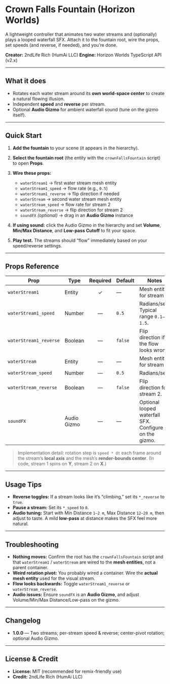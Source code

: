 # Crown Falls Fountain (Horizon Worlds)

A lightweight controller that animates two water streams and (optionally) plays a looped waterfall SFX.
Attach it to the fountain root, wire the props, set speeds (and reverse, if needed), and you’re done.

**Creator:** 2ndLife Rich (HumAi LLC)
**Engine:** Horizon Worlds TypeScript API (v2.x)

---

## What it does

* Rotates each water stream around its **own world-space center** to create a natural flowing illusion.
* Independent **speed** and **reverse** per stream.
* Optional **Audio Gizmo** for ambient waterfall sound (tune on the gizmo itself).

---

## Quick Start

1. **Add the fountain** to your scene (it appears in the hierarchy).
2. **Select the fountain root** (the entity with the `crownFallsFountain` script) to open **Props**.
3. **Wire these props:**

   * `waterStream1` → first water stream mesh entity
   * `waterStream1_speed` → flow rate (e.g., `0.5`)
   * `waterStream1_reverse` → flip direction if needed
   * `waterStream` → second water stream mesh entity
   * `waterStream_speed` → flow rate for stream 2
   * `waterStream_reverse` → flip direction for stream 2
   * `soundFX` *(optional)* → drag in an **Audio Gizmo** instance
4. **If using sound:** click the Audio Gizmo in the hierarchy and set **Volume**, **Min/Max Distance**, and **Low-pass Cutoff** to fit your space.
5. **Play test.** The streams should “flow” immediately based on your speed/reverse settings.

---

## Props Reference

| Prop                   | Type        | Required | Default | Notes                                                  |
| ---------------------- | ----------- | :------: | ------- | ------------------------------------------------------ |
| `waterStream1`         | Entity      |     ✓    | —       | Mesh entity for stream 1.                              |
| `waterStream1_speed`   | Number      |     —    | `0.5`   | Radians/sec. Typical range `0.1–1.5`.                  |
| `waterStream1_reverse` | Boolean     |     —    | `false` | Flip direction if the flow looks wrong.                |
| `waterStream`          | Entity      |     —    | —       | Mesh entity for stream 2.                              |
| `waterStream_speed`    | Number      |     —    | `0.5`   | Radians/sec.                                           |
| `waterStream_reverse`  | Boolean     |     —    | `false` | Flip direction for stream 2.                           |
| `soundFX`              | Audio Gizmo |     —    | —       | Optional looped waterfall SFX. Configure on the gizmo. |

> Implementation detail: rotation step is `speed * dt` each frame around the stream’s **local axis** and the mesh’s **render-bounds center**.
> (In code, stream 1 spins on **Y**, stream 2 on **X**.)

---

## Usage Tips

* **Reverse toggles:** If a stream looks like it’s “climbing,” set its `*_reverse` to `true`.
* **Pause a stream:** Set its `*_speed` to `0`.
* **Audio tuning:** Start with Min Distance `1–2 m`, Max Distance `12–20 m`, then adjust to taste. A mild **low-pass** at distance makes the SFX feel more natural.

---

## Troubleshooting

* **Nothing moves:** Confirm the root has the `crownFallsFountain` script and that `waterStream1` / `waterStream` are wired to the **mesh entities**, not a parent container.
* **Weird rotation pivot:** You probably wired a container. Wire the **actual mesh entity** used for the visual stream.
* **Flow looks backwards:** Toggle `waterStream1_reverse` or `waterStream_reverse`.
* **Audio issues:** Ensure `soundFX` is an **Audio Gizmo**, and adjust Volume/Min/Max Distance/Low-pass on the gizmo.

---

## Changelog

* **1.0.0** — Two streams; per-stream speed & reverse; center-pivot rotation; optional Audio Gizmo.

---

## License & Credit

* **License:** MIT (recommended for remix-friendly use)
* **Credit:** 2ndLife Rich (HumAi LLC)
